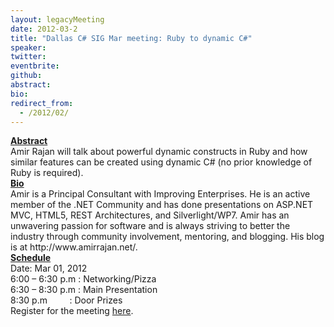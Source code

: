```yaml
---
layout: legacyMeeting
date: 2012-03-2
title: "Dallas C# SIG Mar meeting: Ruby to dynamic C#"
speaker:
twitter:
eventbrite:
github:
abstract:
bio:
redirect_from:
  - /2012/02/
---
```


<div id="_mcePaste"><strong><span style="text-decoration: underline;">Abstract</span></strong></div>
<div id="_mcePaste">Amir Rajan will talk about powerful dynamic constructs in Ruby and how similar features can be created using dynamic C# (no prior knowledge of Ruby is required).</div>
<div></div>
<div id="_mcePaste"><strong><span style="text-decoration: underline;">Bio</span></strong></div>
<div id="_mcePaste">Amir is a Principal Consultant with Improving Enterprises. He is an active member of the .NET Community and has done presentations on ASP.NET MVC, HTML5, REST Architectures, and Silverlight/WP7. Amir has an unwavering passion for software and is always striving to better the industry through community involvement, mentoring, and blogging. His blog is at http://www.amirrajan.net/.</div>
<div></div>
<div id="_mcePaste"><span style="text-decoration: underline;"><strong>Schedule</strong></span></div>
<div id="_mcePaste">Date: Mar 01, 2012</div>
<div id="_mcePaste">6:00 &#8211; 6:30 p.m : Networking/Pizza</div>
<div id="_mcePaste">6:30 &#8211; 8:30 p.m : Main Presentation</div>
<div id="_mcePaste">8:30 p.m &nbsp; &nbsp; &nbsp; &nbsp; : Door Prizes</div>
<div></div>
<div id="_mcePaste">Register for the meeting <a href="http://www.eventbrite.com/event/2958040579">here</a>.</div>

